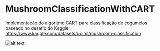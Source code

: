 # MushroomClassificationWithCART
Implementação do algoritmo CART para classificação de cogumelos baseado no desafio do Kaggle: https://www.kaggle.com/datasets/uciml/mushroom-classification

![alt text]([http://url/to/img.png](https://github.com/brunocaxias/MushroomClassificationWithCART/blob/main/%C3%81rvore%20de%20Decis%C3%A3o/decision_tree_graph.pdf))
